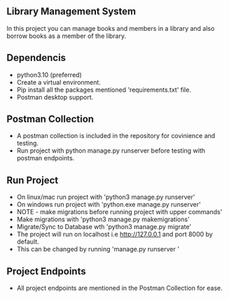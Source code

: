 ## Library Management System
In this project you can manage books and members in a library and also borrow
books as a member of the library.

## Dependencis
 - python3.10 (preferred)
 - Create a virtual environment.
 - Pip install all the packages mentioned 'requirements.txt' file.
 - Postman desktop support.

## Postman Collection
 - A postman collection is included in the repository for covinience and testing.
 - Run project with python manage.py runserver before testing with postman endpoints.

## Run Project
 - On linux/mac run project with 'python3 manage.py runserver'
 - On windows run project with 'python.exe manage.py runserver'
 - NOTE - make migrations before running project with upper commands'
 - Make migrations with 'python3 manage.py makemigrations'
 - Migrate/Sync to Database wth 'python3 manage.py migrate' 
 - The project will run on localhost i.e http://127.0.0.1 and port 8000 by default.
 - This can be changed by running 'manage.py runserver <port-number>'

## Project Endpoints
 - All project endpoints are mentioned in the Postman Collection for ease.